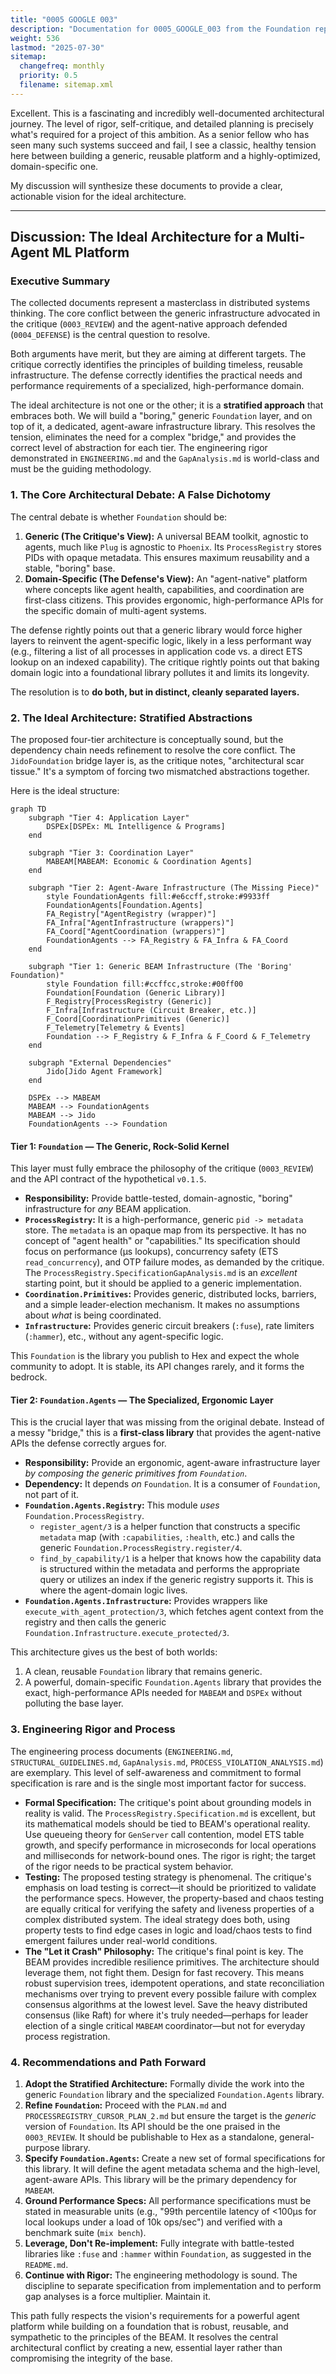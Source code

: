 ```yaml
---
title: "0005 GOOGLE 003"
description: "Documentation for 0005_GOOGLE_003 from the Foundation repository."
weight: 536
lastmod: "2025-07-30"
sitemap:
  changefreq: monthly
  priority: 0.5
  filename: sitemap.xml
---
```


Excellent. This is a fascinating and incredibly well-documented architectural journey. The level of rigor, self-critique, and detailed planning is precisely what's required for a project of this ambition. As a senior fellow who has seen many such systems succeed and fail, I see a classic, healthy tension here between building a generic, reusable platform and a highly-optimized, domain-specific one.

My discussion will synthesize these documents to provide a clear, actionable vision for the ideal architecture.

***

## Discussion: The Ideal Architecture for a Multi-Agent ML Platform

### Executive Summary

The collected documents represent a masterclass in distributed systems thinking. The core conflict between the generic infrastructure advocated in the critique (`0003_REVIEW`) and the agent-native approach defended (`0004_DEFENSE`) is the central question to resolve.

Both arguments have merit, but they are aiming at different targets. The critique correctly identifies the principles of building timeless, reusable infrastructure. The defense correctly identifies the practical needs and performance requirements of a specialized, high-performance domain.

The ideal architecture is not one or the other; it is a **stratified approach** that embraces both. We will build a "boring," generic `Foundation` layer, and on top of it, a dedicated, agent-aware infrastructure library. This resolves the tension, eliminates the need for a complex "bridge," and provides the correct level of abstraction for each tier. The engineering rigor demonstrated in `ENGINEERING.md` and the `GapAnalysis.md` is world-class and must be the guiding methodology.

### 1. The Core Architectural Debate: A False Dichotomy

The central debate is whether `Foundation` should be:

1.  **Generic (The Critique's View):** A universal BEAM toolkit, agnostic to agents, much like `Plug` is agnostic to `Phoenix`. Its `ProcessRegistry` stores PIDs with opaque metadata. This ensures maximum reusability and a stable, "boring" base.
2.  **Domain-Specific (The Defense's View):** An "agent-native" platform where concepts like agent health, capabilities, and coordination are first-class citizens. This provides ergonomic, high-performance APIs for the specific domain of multi-agent systems.

The defense rightly points out that a generic library would force higher layers to reinvent the agent-specific logic, likely in a less performant way (e.g., filtering a list of all processes in application code vs. a direct ETS lookup on an indexed capability). The critique rightly points out that baking domain logic into a foundational library pollutes it and limits its longevity.

The resolution is to **do both, but in distinct, cleanly separated layers.**

### 2. The Ideal Architecture: Stratified Abstractions

The proposed four-tier architecture is conceptually sound, but the dependency chain needs refinement to resolve the core conflict. The `JidoFoundation` bridge layer is, as the critique notes, "architectural scar tissue." It's a symptom of forcing two mismatched abstractions together.

Here is the ideal structure:

```mermaid
graph TD
    subgraph "Tier 4: Application Layer"
        DSPEx[DSPEx: ML Intelligence & Programs]
    end

    subgraph "Tier 3: Coordination Layer"
        MABEAM[MABEAM: Economic & Coordination Agents]
    end

    subgraph "Tier 2: Agent-Aware Infrastructure (The Missing Piece)"
        style FoundationAgents fill:#e6ccff,stroke:#9933ff
        FoundationAgents[Foundation.Agents]
        FA_Registry["AgentRegistry (wrapper)"]
        FA_Infra["AgentInfrastructure (wrappers)"]
        FA_Coord["AgentCoordination (wrappers)"]
        FoundationAgents --> FA_Registry & FA_Infra & FA_Coord
    end

    subgraph "Tier 1: Generic BEAM Infrastructure (The 'Boring' Foundation)"
        style Foundation fill:#ccffcc,stroke:#00ff00
        Foundation[Foundation (Generic Library)]
        F_Registry[ProcessRegistry (Generic)]
        F_Infra[Infrastructure (Circuit Breaker, etc.)]
        F_Coord[CoordinationPrimitives (Generic)]
        F_Telemetry[Telemetry & Events]
        Foundation --> F_Registry & F_Infra & F_Coord & F_Telemetry
    end
    
    subgraph "External Dependencies"
        Jido[Jido Agent Framework]
    end

    DSPEx --> MABEAM
    MABEAM --> FoundationAgents
    MABEAM --> Jido
    FoundationAgents --> Foundation
```

#### **Tier 1: `Foundation` — The Generic, Rock-Solid Kernel**

This layer must fully embrace the philosophy of the critique (`0003_REVIEW`) and the API contract of the hypothetical `v0.1.5`.

*   **Responsibility:** Provide battle-tested, domain-agnostic, "boring" infrastructure for *any* BEAM application.
*   **`ProcessRegistry`:** It is a high-performance, generic `pid -> metadata` store. The `metadata` is an opaque map from its perspective. It has no concept of "agent health" or "capabilities." Its specification should focus on performance (μs lookups), concurrency safety (ETS `read_concurrency`), and OTP failure modes, as demanded by the critique. The `ProcessRegistry.SpecificationGapAnalysis.md` is an *excellent* starting point, but it should be applied to a generic implementation.
*   **`Coordination.Primitives`:** Provides generic, distributed locks, barriers, and a simple leader-election mechanism. It makes no assumptions about *what* is being coordinated.
*   **`Infrastructure`:** Provides generic circuit breakers (`:fuse`), rate limiters (`:hammer`), etc., without any agent-specific logic.

This `Foundation` is the library you publish to Hex and expect the whole community to adopt. It is stable, its API changes rarely, and it forms the bedrock.

#### **Tier 2: `Foundation.Agents` — The Specialized, Ergonomic Layer**

This is the crucial layer that was missing from the original debate. Instead of a messy "bridge," this is a **first-class library** that provides the agent-native APIs the defense correctly argues for.

*   **Responsibility:** Provide an ergonomic, agent-aware infrastructure layer *by composing the generic primitives from `Foundation`*.
*   **Dependency:** It depends *on* `Foundation`. It is a consumer of `Foundation`, not part of it.
*   **`Foundation.Agents.Registry`:** This module *uses* `Foundation.ProcessRegistry`.
    *   `register_agent/3` is a helper function that constructs a specific `metadata` map (with `:capabilities`, `:health`, etc.) and calls the generic `Foundation.ProcessRegistry.register/4`.
    *   `find_by_capability/1` is a helper that knows how the capability data is structured within the metadata and performs the appropriate query or utilizes an index if the generic registry supports it. This is where the agent-domain logic lives.
*   **`Foundation.Agents.Infrastructure`:** Provides wrappers like `execute_with_agent_protection/3`, which fetches agent context from the registry and then calls the generic `Foundation.Infrastructure.execute_protected/3`.

This architecture gives us the best of both worlds:
1.  A clean, reusable `Foundation` library that remains generic.
2.  A powerful, domain-specific `Foundation.Agents` library that provides the exact, high-performance APIs needed for `MABEAM` and `DSPEx` without polluting the base layer.

### 3. Engineering Rigor and Process

The engineering process documents (`ENGINEERING.md`, `STRUCTURAL_GUIDELINES.md`, `GapAnalysis.md`, `PROCESS_VIOLATION_ANALYSIS.md`) are exemplary. This level of self-awareness and commitment to formal specification is rare and is the single most important factor for success.

*   **Formal Specification:** The critique's point about grounding models in reality is valid. The `ProcessRegistry.Specification.md` is excellent, but its mathematical models should be tied to BEAM's operational reality. Use queueing theory for `GenServer` call contention, model ETS table growth, and specify performance in microseconds for local operations and milliseconds for network-bound ones. The rigor is right; the target of the rigor needs to be practical system behavior.
*   **Testing:** The proposed testing strategy is phenomenal. The critique's emphasis on load testing is correct—it should be prioritized to validate the performance specs. However, the property-based and chaos testing are equally critical for verifying the safety and liveness properties of a complex distributed system. The ideal strategy does both, using property tests to find edge cases in logic and load/chaos tests to find emergent failures under real-world conditions.
*   **The "Let it Crash" Philosophy:** The critique's final point is key. The BEAM provides incredible resilience primitives. The architecture should leverage them, not fight them. Design for fast recovery. This means robust supervision trees, idempotent operations, and state reconciliation mechanisms over trying to prevent every possible failure with complex consensus algorithms at the lowest level. Save the heavy distributed consensus (like Raft) for where it's truly needed—perhaps for leader election of a single critical `MABEAM` coordinator—but not for everyday process registration.

### 4. Recommendations and Path Forward

1.  **Adopt the Stratified Architecture:** Formally divide the work into the generic `Foundation` library and the specialized `Foundation.Agents` library.
2.  **Refine `Foundation`:** Proceed with the `PLAN.md` and `PROCESSREGISTRY_CURSOR_PLAN_2.md` but ensure the target is the *generic* version of `Foundation`. Its API should be the one praised in the `0003_REVIEW`. It should be publishable to Hex as a standalone, general-purpose library.
3.  **Specify `Foundation.Agents`:** Create a new set of formal specifications for this library. It will define the agent metadata schema and the high-level, agent-aware APIs. This library will be the primary dependency for `MABEAM`.
4.  **Ground Performance Specs:** All performance specifications must be stated in measurable units (e.g., "99th percentile latency of <100μs for local lookups under a load of 10k ops/sec") and verified with a benchmark suite (`mix bench`).
5.  **Leverage, Don't Re-implement:** Fully integrate with battle-tested libraries like `:fuse` and `:hammer` within `Foundation`, as suggested in the `README.md`.
6.  **Continue with Rigor:** The engineering methodology is sound. The discipline to separate specification from implementation and to perform gap analyses is a force multiplier. Maintain it.

This path fully respects the vision's requirements for a powerful agent platform while building on a foundation that is robust, reusable, and sympathetic to the principles of the BEAM. It resolves the central architectural conflict by creating a new, essential layer rather than compromising the integrity of the base.